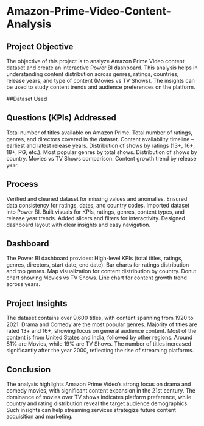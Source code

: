 # Amazon-Prime-Video-Content-Analysis
## Project Objective
The objective of this project is to analyze Amazon Prime Video content dataset and create an interactive Power BI dashboard.
This analysis helps in understanding content distribution across genres, ratings, countries, release years, and type of content (Movies vs TV Shows). The insights can be used to study content trends and audience preferences on the platform.

##Dataset Used


## Questions (KPIs) Addressed
Total number of titles available on Amazon Prime.
Total number of ratings, genres, and directors covered in the dataset.
Content availability timeline – earliest and latest release years.
Distribution of shows by ratings (13+, 16+, 18+, PG, etc.).
Most popular genres by total shows.
Distribution of shows by country.
Movies vs TV Shows comparison.
Content growth trend by release year.

## Process
Verified and cleaned dataset for missing values and anomalies.
Ensured data consistency for ratings, dates, and country codes.
Imported dataset into Power BI.
Built visuals for KPIs, ratings, genres, content types, and release year trends.
Added slicers and filters for interactivity.
Designed dashboard layout with clear insights and easy navigation.

## Dashboard
The Power BI dashboard provides:
High-level KPIs (total titles, ratings, genres, directors, start date, end date).
Bar charts for ratings distribution and top genres.
Map visualization for content distribution by country.
Donut chart showing Movies vs TV Shows.
Line chart for content growth trend across years.

## Project Insights
The dataset contains over 9,600 titles, with content spanning from 1920 to 2021.
Drama and Comedy are the most popular genres.
Majority of titles are rated 13+ and 16+, showing focus on general audience content.
Most of the content is from United States and India, followed by other regions.
Around 81% are Movies, while 19% are TV Shows.
The number of titles increased significantly after the year 2000, reflecting the rise of streaming platforms.

## Conclusion
The analysis highlights Amazon Prime Video’s strong focus on drama and comedy movies, with significant content expansion in the 21st century.
The dominance of movies over TV shows indicates platform preference, while country and rating distribution reveal the target audience demographics.
Such insights can help streaming services strategize future content acquisition and marketing.
